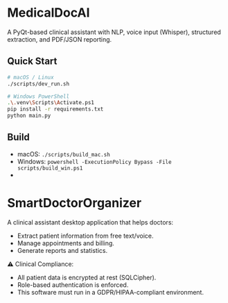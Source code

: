 # MedicalDocAI

A PyQt-based clinical assistant with NLP, voice input (Whisper), structured extraction, and PDF/JSON reporting.

## Quick Start
```bash
# macOS / Linux
./scripts/dev_run.sh

# Windows PowerShell
.\.venv\Scripts\Activate.ps1
pip install -r requirements.txt
python main.py
```

## Build
- macOS: `./scripts/build_mac.sh`
- Windows: `powershell -ExecutionPolicy Bypass -File scripts/build_win.ps1`
- 
# SmartDoctorOrganizer

A clinical assistant desktop application that helps doctors:
- Extract patient information from free text/voice.
- Manage appointments and billing.
- Generate reports and statistics.

⚠️ Clinical Compliance:
- All patient data is encrypted at rest (SQLCipher).
- Role-based authentication is enforced.
- This software must run in a GDPR/HIPAA-compliant environment.
